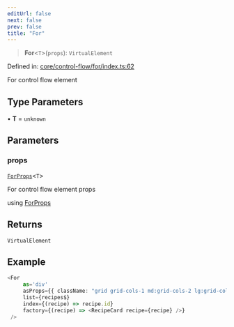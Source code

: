 ```yaml
---
editUrl: false
next: false
prev: false
title: "For"
---
```


> **For**\<`T`\>(`props`): `VirtualElement`

Defined in: [core/control-flow/for/index.ts:62](https://github.com/OfirTheOne/sigjs/blob/990f9c2a70d38ca041cbd102a37f74a99eedb608/sig/lib/core/control-flow/for/index.ts#L62)

For control flow element

## Type Parameters

• **T** = `unknown`

## Parameters

### props

[`ForProps`](/api/core-index/interfaces/forprops/)\<`T`\>

For control flow element props

using [ForProps](../../../../../../../api/core-index/interfaces/forprops)

## Returns

`VirtualElement`

## Example

```ts
<For 
     as='div'
     asProps={{ className: "grid grid-cols-1 md:grid-cols-2 lg:grid-cols-3 gap-6" }} 
     list={recipes$}
     index={(recipe) => recipe.id}
     factory={(recipe) => <RecipeCard recipe={recipe} />}
 />
```

